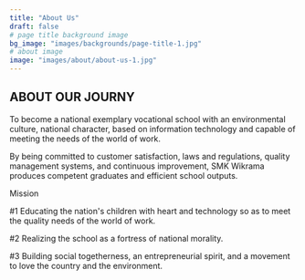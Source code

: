 ```yaml
---
title: "About Us"
draft: false
# page title background image
bg_image: "images/backgrounds/page-title-1.jpg"
# about image
image: "images/about/about-us-1.jpg"
---
```


## ABOUT OUR JOURNY

To become a national exemplary vocational school with an environmental culture, national character, based on information technology and capable of meeting the needs of the world of work.


By being committed to customer satisfaction, laws and regulations, quality management systems, and continuous improvement, SMK Wikrama produces competent graduates and efficient school outputs. 

Mission

#1 Educating the nation's children with heart and technology so as to meet the quality needs of the world of work.

#2 Realizing the school as a fortress of national morality.

#3 Building social togetherness, an entrepreneurial spirit, and a movement to love the country and the environment.
